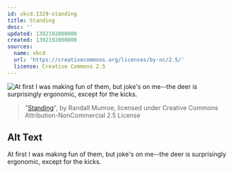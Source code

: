 ```yaml
---
id: xkcd.1329-standing
title: Standing
desc: ''
updated: 1392192000000
created: 1392192000000
sources:
  name: xkcd
  url: 'https://creativecommons.org/licenses/by-nc/2.5/'
  license: Creative Commons 2.5
---
```

![At first I was making fun of them, but joke's on me--the deer is surprisingly ergonomic, except for the kicks.](https://imgs.xkcd.com/comics/standing.png)
> "[Standing](https://xkcd.com/1329/)", by Randall Munroe, licensed under Creative Commons Attribution-NonCommercial 2.5 License

## Alt Text
At first I was making fun of them, but joke's on me--the deer is surprisingly ergonomic, except for the kicks.
